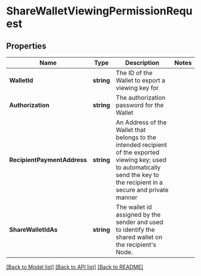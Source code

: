 # ShareWalletViewingPermissionRequest

## Properties
Name | Type | Description | Notes
------------ | ------------- | ------------- | -------------
**WalletId** | **string** | The ID of the Wallet to export a viewing key for | 
**Authorization** | **string** | The authorization password for the Wallet | 
**RecipientPaymentAddress** | **string** | An Address of the Wallet that belongs to the intended recipient of the exported viewing key; used to automatically send the key to the recipient in a secure and private manner | 
**ShareWalletIdAs** | **string** | The wallet id assigned by the sender and used to identify the shared wallet on the recipient&#39;s Node. | 

[[Back to Model list]](../README.md#documentation-for-models) [[Back to API list]](../README.md#documentation-for-api-endpoints) [[Back to README]](../README.md)


